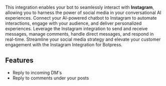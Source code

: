 This integration enables your bot to seamlessly interact with **Instagram**, allowing you to harness the power of social media in your conversational AI experiences. Connect your AI-powered chatbot to Instagram to automate interactions, engage with your audience, and deliver personalized experiences. Leverage the Instagram integration to send and receive messages, manage comments, handle direct messages, and respond in real-time. Streamline your social media strategy and elevate your customer engagement with the Instagram Integration for Botpress.

## Features

- Reply to incoming DM's
- Reply to comments under your posts
